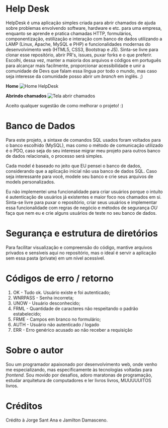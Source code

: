 # Help Desk

HelpDesk é uma aplicação simples criada para abrir chamados de ajuda sobre problemas envolvendo software, hardware e etc. para uma empresa, enquanto se aprende e pratica chamadas HTTP, formulários, componentização, estilização e interação com banco de dados utilizando a LAMP (Linux, Apache, MySQL e PHP) e funcionalidades modernas do desenvolvimento web (HTML5, CSS3, Bootstrap e JS). Sinta-se livre para clonar esse repositório, abrir PR's, issues, puxar forks e o que preferir.
Escolhi, dessa vez, manter a maioria dos arquivos e códigos em português para alcançar mais facilmente, proporcionar acessibilidade e unir a comunidade de Devs que falam essa língua por todo o mundo, mas caso seja interesse da comunidade posso abrir um *branch* em inglês. ;)

**Home**
![Home HelpDesk](https://user-images.githubusercontent.com/67481026/127752984-cbc55dcf-83ee-4499-979a-9af2df521f4d.png)

**Abrindo chamados**
![Tela abrir chamados](https://user-images.githubusercontent.com/67481026/127753002-77d14667-9c42-4301-84d0-05ea121ababf.png)

Aceito qualquer sugestão de como melhorar o projeto! :)

# Banco de Dados
Para este projeto, a sintaxe de comandos SQL usados foram voltados para o banco escolhido (MySQL), mas como o método de comunicação utilizado é o PDO, caso seja do seu interesse migrar meu projeto para outros banco de dados relacionais, o processo será simples.

Cada model é baseado no jeito que EU pensei o banco de dados, considerando que a aplicação inicial não usa banco de dados SQL. Caso seja interessante para você, modele seu banco e crie seus arquivos de models personalizados.

Eu não implementei uma funcionalidade para criar usuários porque o intuíto é autenticação
de usuários já existentes e maior foco nos chamados em si. Sinta-se livre para puxar o repositório, criar seus usuários e implementar essa funcionalidade com regras de negócio e métodos de segurança *OU* faça que nem eu e crie alguns usuários de teste no seu banco de dados.

# Segurança e estrutura de diretórios
Para facilitar visualização e compreensão do código, mantive arquivos privados e sensíveis aqui no repositório, mas o ideal é servir a aplicação sem essa pasta (private) em um nível acessível.

# Códigos de erro / retorno

1. OK - Tudo ok. Usuário existe e foi autenticado;
2. WNRPASS - Senha incorreta;
3. UNOW - Usuário desconhecido;
4. FRML - Quantidade de caracteres não respeitando o padrão estabelecido;
5. FRME - Campos em branco no formulário;
6. AUTH - Usuário não autenticado / logado
7. ERR - Erro genérico acusado ao não receber a requisição

# Sobre o autor
Sou um programador apaixonado por desenvolvimento web, onde venho me especializando, mas  especificamente às tecnologias voltadas para *frontend*. Sou movido por desafios, adoro maratonas de programação, estudar arquitetura de computadores e ler livros livros, MUUUUUITOS livros.

# Créditos
Crédito à Jorge Sant Ana e Jamilton Damasceno.
